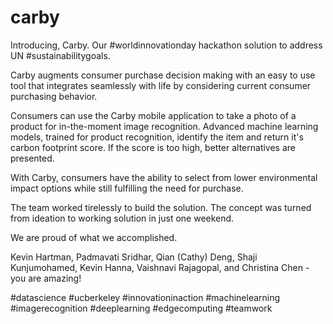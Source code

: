 # carby

Introducing, Carby. Our #worldinnovationday hackathon solution to address UN #sustainabilitygoals.

Carby augments consumer purchase decision making with an easy to use tool that integrates seamlessly with life by considering current consumer purchasing behavior.

Consumers can use the Carby mobile application to take a photo of a product for in-the-moment image recognition. Advanced machine learning models, trained for product recognition, identify the item and return it's carbon footprint score. If the score is too high, better alternatives are presented.

With Carby, consumers have the ability to select from lower environmental impact options while still fulfilling the need for purchase.

The team worked tirelessly to build the solution. The concept was turned from ideation to working solution in just one weekend. 

We are proud of what we accomplished.

Kevin Hartman, Padmavati Sridhar, Qian (Cathy) Deng, Shaji Kunjumohamed, Kevin Hanna, Vaishnavi Rajagopal, and Christina Chen - you are  amazing!

#datascience #ucberkeley #innovationinaction   #machinelearning #imagerecognition #deeplearning  #edgecomputing #teamwork
